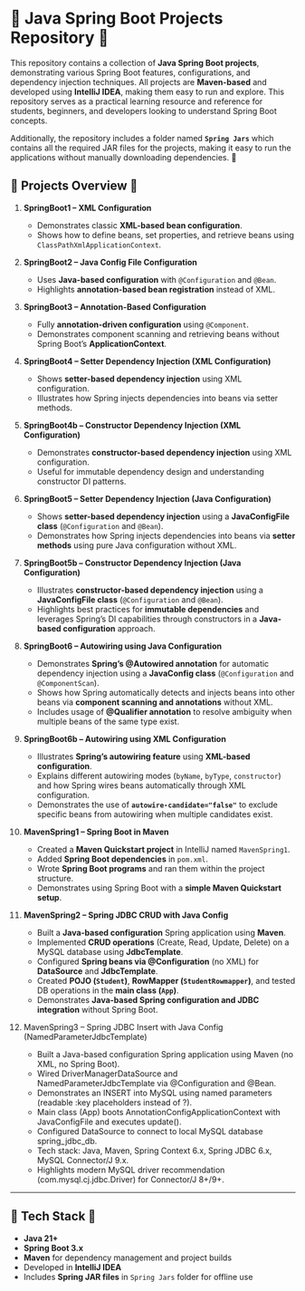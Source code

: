 # 🌿 Java Spring Boot Projects Repository 🌿

This repository contains a collection of **Java Spring Boot projects**, demonstrating various Spring Boot features, configurations, and dependency injection techniques. All projects are **Maven-based** and developed using **IntelliJ IDEA**, making them easy to run and explore. This repository serves as a practical learning resource and reference for students, beginners, and developers looking to understand Spring Boot concepts.

Additionally, the repository includes a folder named **`Spring Jars`** which contains all the required JAR files for the projects, making it easy to run the applications without manually downloading dependencies. 🌿

## 🌿 Projects Overview 🌿

1. **SpringBoot1 – XML Configuration**
   - Demonstrates classic **XML-based bean configuration**.
   - Shows how to define beans, set properties, and retrieve beans using `ClassPathXmlApplicationContext`.

2. **SpringBoot2 – Java Config File Configuration**
   - Uses **Java-based configuration** with `@Configuration` and `@Bean`.
   - Highlights **annotation-based bean registration** instead of XML.

3. **SpringBoot3 – Annotation-Based Configuration**
   - Fully **annotation-driven configuration** using `@Component`.
   - Demonstrates component scanning and retrieving beans without Spring Boot’s **ApplicationContext**.

4. **SpringBoot4 – Setter Dependency Injection (XML Configuration)**
   - Shows **setter-based dependency injection** using XML configuration.
   - Illustrates how Spring injects dependencies into beans via setter methods.

5. **SpringBoot4b – Constructor Dependency Injection (XML Configuration)**
   - Demonstrates **constructor-based dependency injection** using XML configuration.
   - Useful for immutable dependency design and understanding constructor DI patterns.

6. **SpringBoot5 – Setter Dependency Injection (Java Configuration)**
   - Shows **setter-based dependency injection** using a **JavaConfigFile class** (`@Configuration` and `@Bean`).
   - Demonstrates how Spring injects dependencies into beans via **setter methods** using pure Java configuration without XML.

7. **SpringBoot5b – Constructor Dependency Injection (Java Configuration)**
   - Illustrates **constructor-based dependency injection** using a **JavaConfigFile class** (`@Configuration` and `@Bean`).
   - Highlights best practices for **immutable dependencies** and leverages Spring’s DI capabilities through constructors in a **Java-based configuration** approach.

8. **SpringBoot6 – Autowiring using Java Configuration**
   - Demonstrates **Spring’s @Autowired annotation** for automatic dependency injection using a **JavaConfig class** (`@Configuration` and `@ComponentScan`).
   - Shows how Spring automatically detects and injects beans into other beans via **component scanning and annotations** without XML.
   - Includes usage of **@Qualifier annotation** to resolve ambiguity when multiple beans of the same type exist.

9. **SpringBoot6b – Autowiring using XML Configuration**
   - Illustrates **Spring’s autowiring feature** using **XML-based configuration**.
   - Explains different autowiring modes (`byName`, `byType`, `constructor`) and how Spring wires beans automatically through XML configuration.
   - Demonstrates the use of **`autowire-candidate="false"`** to exclude specific beans from autowiring when multiple candidates exist.

10. **MavenSpring1 – Spring Boot in Maven**
   	- Created a **Maven Quickstart project** in IntelliJ named `MavenSpring1`.
   	- Added **Spring Boot dependencies** in `pom.xml`.
   	- Wrote **Spring Boot programs** and ran them within the project structure.
   	- Demonstrates using Spring Boot with a **simple Maven Quickstart setup**.

11. **MavenSpring2 – Spring JDBC CRUD with Java Config**
	- Built a **Java-based configuration** Spring application using **Maven**.
	- Implemented **CRUD operations** (Create, Read, Update, Delete) on a MySQL database using **JdbcTemplate**.
	- Configured **Spring beans via @Configuration** (no XML) for **DataSource** and **JdbcTemplate**.
	- Created **POJO (`Student`)**, **RowMapper (`StudentRowmapper`)**, and tested DB operations in the **main class (`App`)**.
	- Demonstrates **Java-based Spring configuration and JDBC integration** without Spring Boot.

12. MavenSpring3 – Spring JDBC Insert with Java Config (NamedParameterJdbcTemplate)
	- Built a Java-based configuration Spring application using Maven (no XML, no Spring Boot).
	- Wired DriverManagerDataSource and NamedParameterJdbcTemplate via @Configuration and @Bean.
	- Demonstrates an INSERT into MySQL using named parameters (readable :key placeholders instead of ?).
	- Main class (App) boots AnnotationConfigApplicationContext with JavaConfigFile and executes update().
	- Configured DataSource to connect to local MySQL database spring_jdbc_db.
	- Tech stack: Java, Maven, Spring Context 6.x, Spring JDBC 6.x, MySQL Connector/J 9.x.
	- Highlights modern MySQL driver recommendation (com.mysql.cj.jdbc.Driver) for Connector/J 8+/9+.



---

## 🌿 Tech Stack 🌿

- **Java 21+**
- **Spring Boot 3.x**
- **Maven** for dependency management and project builds
- Developed in **IntelliJ IDEA**
- Includes **Spring JAR files** in `Spring Jars` folder for offline use
